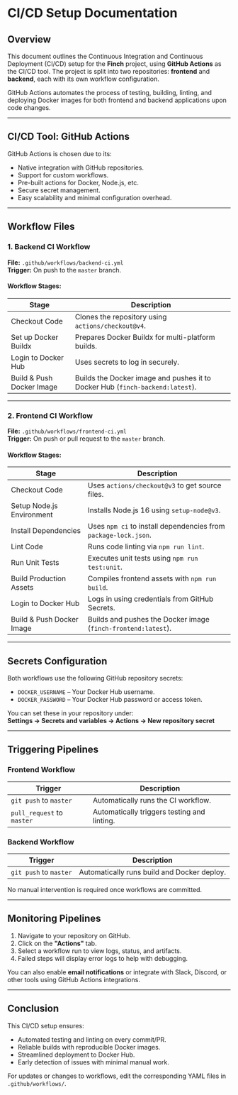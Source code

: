 # CI/CD Setup Documentation

## Overview

This document outlines the Continuous Integration and Continuous Deployment (CI/CD) setup for the **Finch** project, using **GitHub Actions** as the CI/CD tool. The project is split into two repositories: **frontend** and **backend**, each with its own workflow configuration.

GitHub Actions automates the process of testing, building, linting, and deploying Docker images for both frontend and backend applications upon code changes.

---

## CI/CD Tool: GitHub Actions

GitHub Actions is chosen due to its:

- Native integration with GitHub repositories.
- Support for custom workflows.
- Pre-built actions for Docker, Node.js, etc.
- Secure secret management.
- Easy scalability and minimal configuration overhead.

---

## Workflow Files

### 1. Backend CI Workflow

**File:** `.github/workflows/backend-ci.yml`  
**Trigger:** On push to the `master` branch.

#### Workflow Stages:

| Stage                        | Description                                                                 |
|-----------------------------|-----------------------------------------------------------------------------|
| Checkout Code               | Clones the repository using `actions/checkout@v4`.                          |
| Set up Docker Buildx        | Prepares Docker Buildx for multi-platform builds.                          |
| Login to Docker Hub         | Uses secrets to log in securely.                                           |
| Build & Push Docker Image   | Builds the Docker image and pushes it to Docker Hub (`finch-backend:latest`). |

---

### 2. Frontend CI Workflow

**File:** `.github/workflows/frontend-ci.yml`  
**Trigger:** On push or pull request to the `master` branch.

#### Workflow Stages:

| Stage                        | Description                                                                 |
|-----------------------------|-----------------------------------------------------------------------------|
| Checkout Code               | Uses `actions/checkout@v3` to get source files.                             |
| Setup Node.js Environment   | Installs Node.js 16 using `setup-node@v3`.                                  |
| Install Dependencies        | Uses `npm ci` to install dependencies from `package-lock.json`.             |
| Lint Code                   | Runs code linting via `npm run lint`.                                       |
| Run Unit Tests              | Executes unit tests using `npm run test:unit`.                              |
| Build Production Assets     | Compiles frontend assets with `npm run build`.                              |
| Login to Docker Hub         | Logs in using credentials from GitHub Secrets.                              |
| Build & Push Docker Image   | Builds and pushes the Docker image (`finch-frontend:latest`).               |

---

## Secrets Configuration

Both workflows use the following GitHub repository secrets:

- `DOCKER_USERNAME` – Your Docker Hub username.
- `DOCKER_PASSWORD` – Your Docker Hub password or access token.

You can set these in your repository under:  
**Settings → Secrets and variables → Actions → New repository secret**

---

## Triggering Pipelines

### Frontend Workflow

| Trigger       | Description                     |
|---------------|---------------------------------|
| `git push` to `master` | Automatically runs the CI workflow.        |
| `pull_request` to `master` | Automatically triggers testing and linting. |

### Backend Workflow

| Trigger       | Description                     |
|---------------|---------------------------------|
| `git push` to `master` | Automatically runs build and Docker deploy. |

No manual intervention is required once workflows are committed.

---

## Monitoring Pipelines

1. Navigate to your repository on GitHub.
2. Click on the **"Actions"** tab.
3. Select a workflow run to view logs, status, and artifacts.
4. Failed steps will display error logs to help with debugging.

You can also enable **email notifications** or integrate with Slack, Discord, or other tools using GitHub Actions integrations.

---

## Conclusion

This CI/CD setup ensures:

- Automated testing and linting on every commit/PR.
- Reliable builds with reproducible Docker images.
- Streamlined deployment to Docker Hub.
- Early detection of issues with minimal manual work.

For updates or changes to workflows, edit the corresponding YAML files in `.github/workflows/`.

